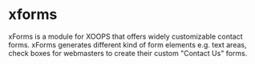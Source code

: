 xforms
======

xForms is a module for XOOPS that offers widely customizable contact forms. xForms generates different kind of form elements e.g. text areas, check boxes for webmasters to create their custom "Contact Us" forms.
